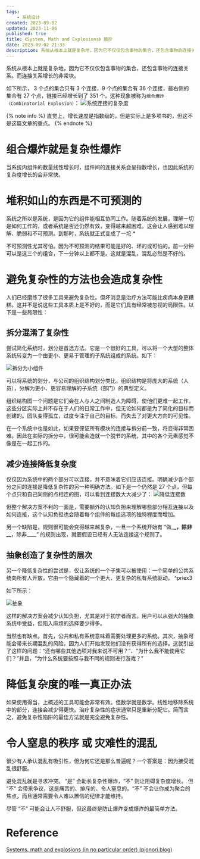 ```yaml
---
tags:
    - 系统设计
created: 2023-09-02
updated: 2023-11-06
published: true
title: 《System, Math and Explosions》 摘抄
date: 2023-09-02 21:33 
description: 系统从根本上就是复杂地，因为它不仅仅包含事物的集合，还包含事物的连接关系。而连接关系增长的非常快。</br> 随着系统的发展，理解一切是如何工作的，或者系统是否还仍然有效，变得越来越困难。这会让人感到难以理解、脆弱和不可预测。到那时，系统就正式变成了一坨 * </br> 如果使用得当，上概述的工具可能会非常有效。但数学就是数学。线性地移除系统中的部分，连接会减少得更快。治疗复杂性的症状通常只是重新分配它。简而言之，避免复杂性陷阱的最佳方法就是完全避免复杂性。
---
```


系统从根本上就是复杂地，因为它不仅仅包含事物的集合，还包含事物的连接关系。而连接关系增长的非常块。

如下所示， 3 个点的集合只有 3 个连接，9 个点的集合有 36 个连接，最右侧的集合有 27 个点，链接已经增长到了 351 个，这种现象被称为`组合爆炸（Combinatorial Explosion）`：
![系统连接的复杂度](/system,_math_and_explosions/image-20230902151352.png)

{% note info %}
直觉上，增长速度是指数级的，但是实际上是多项书的，但这不是这篇文章的重点。
{% endnote %}

# 组合爆炸就是复杂性爆炸

当系统内组件的数量线性增长时，组件间的连接关系会呈指数增长，也因此系统的复杂度增长的会非常快。

# 堆积如山的东西是不可预测的

系统之所以是系统，是因为它的组件能相互协同工作。随着系统的发展，理解一切是如何工作的，或者系统是否还仍然有效，变得越来越困难。这会让人感到难以理解、脆弱和不可预测。到那时，系统就正式变成了一坨 \*

不可预测性尤其可怕。因为不可预测的结果可能是好的、坏的或可怕的。前一分钟可以是这三个的组合，下一分钟以上都不是。这就是混乱，混乱必然是不好的。

# 避免复杂性的方法也会造成复杂性

人们已经磨练了很多工具来避免复杂性。但坏消息是治疗方法可能比疾病本身更糟糕。这并不是说这些工具本质上是不好的，而是它们具有经常被忽视的局限性。以下是一些局限性：

## 拆分混淆了复杂性

尝试简化系统时，划分是首选方法。它是一个很好的工具，可以将一个大型的整体系统转变为一个由更小、更易于管理的子系统组成的系统。如下：

![拆分为小组件](/system,_math_and_explosions/image-20230902153548.png)

可以将系统的划分，与公司的组织结构划分类比。组织结构是将庞大的系统（人员），分解为更小、更容易理解的子系统（部门）的典型定义。

组织结构图一个问题是它们会在人与人之间制造人为障碍，使他们更难一起工作。这些分区实际上并不存在于人们的日常工作中，但无论如何都是为了简化的目标而创建的。团队变得孤立，过度专注于自己的目标，而失去了对更大方向的可见性。

在一个系统中也是如此，如果要保证所有模块的连接与拆分前一致，将变得非常困难。因此在实际的拆分中，很可能会造就一个脱节的系统，其中的各个元素感觉不像是在一起工作的。

## 减少连接降低复杂度

仅仅因为系统中的两个部分可以连接，并不意味着它们应该连接。明确减少各个部分之间的连接是降低复杂性的另一种明确方法。如下是一个仍然是 27 个点，但每个点只和自己同侧的点相连的图，可以看到连接数大大减少了：
![降低连接数](/system,_math_and_explosions/image-20230902154148.png)

但整个解决方案不利的一面是，需要额外的认知负担来理解哪些部分相互连接以及如何连接，这个认知负担也会随着每个组件的每组选项的独特程度而增加。

另一个缺陷是，规则很可能会变得越来越复杂，一旦一个系统开始有 “做\_**\_，除非\_\_**，除非\_\_\_\_” 的规则出现，就要假设已经有人无法连接这个规则了。

## 抽象创造了复杂性的层次

另一个降低复杂性的尝试是，仅让系统的一个子集可以被使用：一个简单的公共系统向所有人开放，它由一个隐藏着的一个更大、更复杂的私有系统驱动。 ^priex3

如下所示：

![抽象](/system,_math_and_explosions/image-20230902154624.png)

这样的解决方案会减少认知负担，尤其是对于初学者而言。用户可以从强大的抽象系统中受益，但陷入麻烦的选择要少得多。

当然也有缺点。首先，公共和私有系统意味着需要处理更多的系统。其次，抽象可能会带来长期混乱的风险，因为人们开始发现他们没有获得所有的选择。这就引出了这样的问题：“还有哪些其他选项对我来说不可用？”、“为什么我不能使用它们？”并且，“为什么系统要按照与我不同的规则进行游戏？”

# 降低复杂度的唯一真正办法

如果使用得当，上概述的工具可能会非常有效。但数学就是数学。线性地移除系统中的部分，连接会减少得更快。治疗复杂性的症状通常只是重新分配它。简而言之，避免复杂性陷阱的最佳方法就是完全避免复杂性。

# 令人窒息的秩序 或 灾难性的混乱

很少有人承认混乱有吸引性，但为何它还是那么普遍呢？一个答案是：因为接受混乱很舒服。

避免混乱就是寻求冲突。 “是” 会助长复杂性爆炸，“不” 则让阻碍复杂度增长。 但 “不“ 会带来争议，这是痛苦的、排斥的、令人窒息的。“不” 不会让你成为聚会的焦点，而且通常需要令人难以置信的纪律才能维持。

尽管 “不” 可能会让人不舒服，但这最终是防止爆炸变成爆炸的最简单方法。

# Reference

[Systems, math and explosions (in no particular order) (pjonori.blog)](https://pjonori.blog/posts/systems-math-explosions/)
